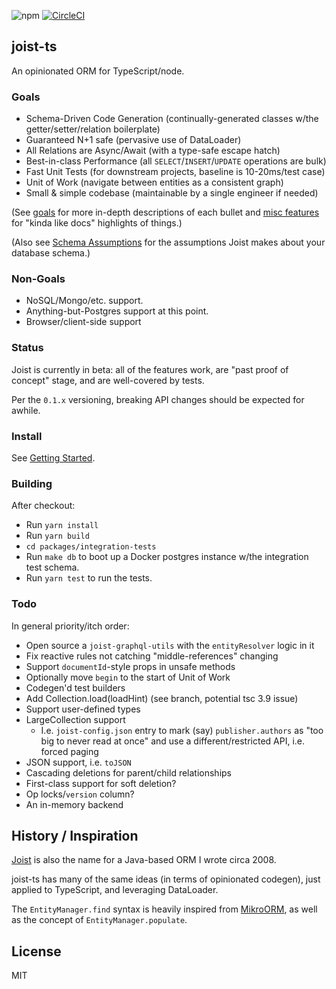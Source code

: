 
![npm](https://img.shields.io/npm/v/joist-orm)
[![CircleCI](https://circleci.com/gh/stephenh/joist-ts.svg?style=svg)](https://circleci.com/gh/stephenh/joist-ts)

## joist-ts

An opinionated ORM for TypeScript/node.

### Goals

- Schema-Driven Code Generation (continually-generated classes w/the getter/setter/relation boilerplate)
- Guaranteed N+1 safe (pervasive use of DataLoader)
- All Relations are Async/Await (with a type-safe escape hatch)
- Best-in-class Performance (all `SELECT`/`INSERT`/`UPDATE` operations are bulk)
- Fast Unit Tests (for downstream projects, baseline is 10-20ms/test case)
- Unit of Work (navigate between entities as a consistent graph)
- Small & simple codebase (maintainable by a single engineer if needed)

(See [goals](./docs/goals.markdown) for more in-depth descriptions of each bullet and [misc features](./docs/misc-features.markdown) for "kinda like docs" highlights of things.)

(Also see [Schema Assumptions](./docs/schema-assumptions.markdown) for the assumptions Joist makes about your database schema.)

### Non-Goals

- NoSQL/Mongo/etc. support.
- Anything-but-Postgres support at this point.
- Browser/client-side support

### Status

Joist is currently in beta: all of the features work, are "past proof of concept" stage, and are well-covered by tests.

Per the `0.1.x` versioning, breaking API changes should be expected for awhile.

### Install

See [Getting Started](./docs/getting-started.markdown).

### Building

After checkout:

- Run `yarn install`
- Run `yarn build`
- `cd packages/integration-tests`
- Run `make db` to boot up a Docker postgres instance w/the integration test schema.
- Run `yarn test` to run the tests.

### Todo

In general priority/itch order:
 
- Open source a `joist-graphql-utils` with the `entityResolver` logic in it
- Fix reactive rules not catching "middle-references" changing
- Support `documentId`-style props in unsafe methods
- Optionally move `begin` to the start of Unit of Work
- Codegen'd test builders 
- Add Collection.load(loadHint) (see branch, potential tsc 3.9 issue)
- Support user-defined types
- LargeCollection support
  - I.e. `joist-config.json` entry to mark (say) `publisher.authors` as "too big to never read at once" and use a different/restricted API, i.e. forced paging
- JSON support, i.e. `toJSON`
- Cascading deletions for parent/child relationships
- First-class support for soft deletion?
- Op locks/`version` column?
- An in-memory backend

## History / Inspiration

[Joist](https://github.com/stephenh/joist) is also the name for a Java-based ORM I wrote circa 2008.

joist-ts has many of the same ideas (in terms of opinionated codegen), just applied to TypeScript, and leveraging DataLoader.

The `EntityManager.find` syntax is heavily inspired from [MikroORM](https://mikro-orm.io/), as well as the concept of `EntityManager.populate`.

## License

MIT


